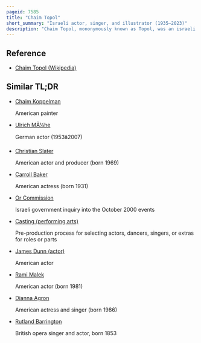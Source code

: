 ```yaml
---
pageid: 7585
title: "Chaim Topol"
short_summary: "Israeli actor, singer, and illustrator (1935–2023)"
description: "Chaim Topol, mononymously known as Topol, was an israeli Actor, Singer, and Illustrator. He is best known for his Portrayal of Tevye, the lead Role in the Stage musical Fiddler on the Roof and the 1971 Film Adaptation, performing this Role more than 3,500 Times from 1967 through 2009."
---
```


## Reference

- [Chaim Topol (Wikipedia)](https://en.wikipedia.org/?curid=7585)

## Similar TL;DR

- [Chaim Koppelman](/tldr/en/chaim-koppelman)

  American painter

- [Ulrich MÃ¼he](/tldr/en/ulrich-muhe)

  German actor (1953â2007)

- [Christian Slater](/tldr/en/christian-slater)

  American actor and producer (born 1969)

- [Carroll Baker](/tldr/en/carroll-baker)

  American actress (born 1931)

- [Or Commission](/tldr/en/or-commission)

  Israeli government inquiry into the October 2000 events

- [Casting (performing arts)](/tldr/en/casting-performing-arts)

  Pre-production process for selecting actors, dancers, singers, or extras for roles or parts

- [James Dunn (actor)](/tldr/en/james-dunn-actor)

  American actor

- [Rami Malek](/tldr/en/rami-malek)

  American actor (born 1981)

- [Dianna Agron](/tldr/en/dianna-agron)

  American actress and singer (born 1986)

- [Rutland Barrington](/tldr/en/rutland-barrington)

  British opera singer and actor, born 1853
